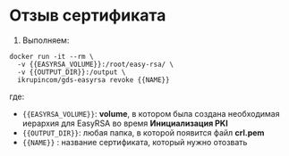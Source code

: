 # Отзыв сертификата

1. Выполняем:

```
docker run -it --rm \ 
  -v {{EASYRSA_VOLUME}}:/root/easy-rsa/ \
  -v {{OUTPUT_DIR}}:/output \
  ikrupincom/gds-easyrsa revoke {{NAME}}
```

где:
- `{{EASYRSA_VOLUME}}`: **volume**, в котором была создана необходимая иерархия для EasyRSA во время **Инициализация PKI**
- `{{OUTPUT_DIR}}`: любая папка, в которой появится файл **crl.pem**
- `{{NAME}}` : название сертификата, который нужно отозвать